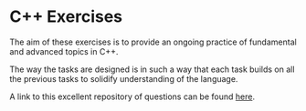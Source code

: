# C++ Exercises

The aim of these exercises is to provide an ongoing practice of fundamental and advanced topics in C++. 

The way the tasks are designed is in such a way that each task builds on all the previous tasks to solidify understanding of the language.

A link to this excellent repository of questions can be found <a href="https://github.com/jhancharler/CSResources">here</a>.
